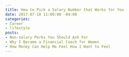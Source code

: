 ```yaml
---
title: How to Pick a Salary Number that Works for You
date: 2017-07-10 11:00:00 -04:00
categories:
- Career
- lifestyle
posts:
- Non-salary Perks You Should Ask For
- Why I Became a Financial Coach for Women
- How Money Can Help Me Feel How I Want to Feel
---
```


